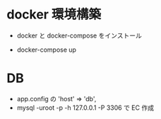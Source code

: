 # docker 環境構築

- docker と docker-compose をインストール

- docker-compose up

# DB

- app.config の 'host' => 'db',
- mysql -uroot -p -h 127.0.0.1 -P 3306 で EC 作成
